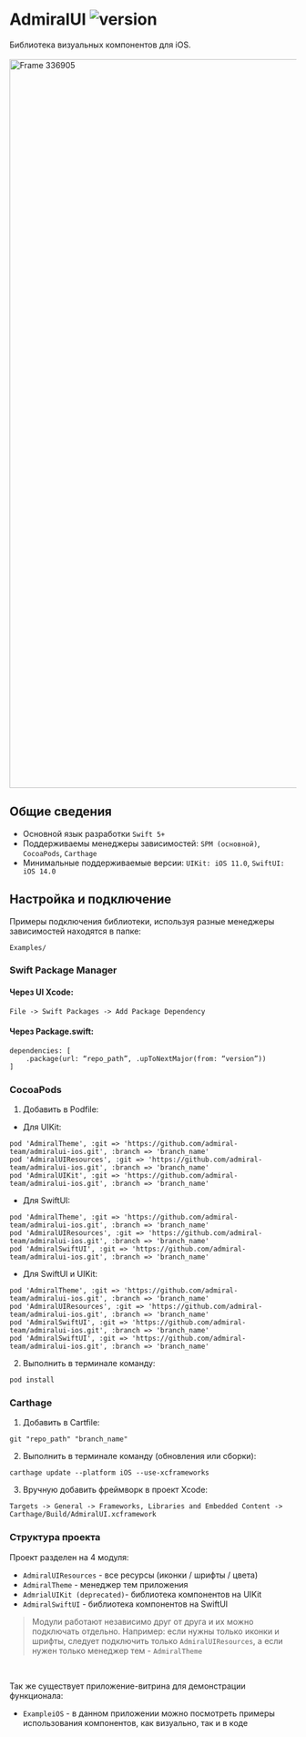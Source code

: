 # AdmiralUI ![version](https://img.shields.io/badge/dynamic/json.svg?label=release&url=https://raw.githubusercontent.com/admiral-team/admiralui-ios/main/version.json&query=$.external_version)
Библиотека визуальных компонентов для iOS.<br/></br>
<img width="1280" alt="Frame 336905" src="https://user-images.githubusercontent.com/100690555/170196915-069f01eb-f19a-443b-bdc6-4264bc6303fd.png">


## Общие сведения
* Основной язык разработки `Swift 5+`
* Поддерживаемы менеджеры зависимостей: `SPM (основной)`, `CocoaPods`, `Carthage`
* Минимальные поддерживаемые версии: `UIKit: iOS 11.0`, `SwiftUI: iOS 14.0`

## Настройка и подключение
Примеры подключения библиотеки, используя разные менеджеры зависимостей находятся в папке:
```
Examples/
```

### Swift Package Manager
#### Через UI Xcode:
```
File -> Swift Packages -> Add Package Dependency
```
#### Через Package.swift:
```
dependencies: [
    .package(url: “repo_path”, .upToNextMajor(from: “version”))
]
```  

### CocoaPods
1. Добавить в Podfile:
* Для UIKit:
```
pod 'AdmiralTheme', :git => 'https://github.com/admiral-team/admiralui-ios.git', :branch => 'branch_name'
pod 'AdmiralUIResources', :git => 'https://github.com/admiral-team/admiralui-ios.git', :branch => 'branch_name'
pod 'AdmiralUIKit', :git => 'https://github.com/admiral-team/admiralui-ios.git', :branch => 'branch_name'
```
* Для SwiftUI:
```
pod 'AdmiralTheme', :git => 'https://github.com/admiral-team/admiralui-ios.git', :branch => 'branch_name'
pod 'AdmiralUIResources', :git => 'https://github.com/admiral-team/admiralui-ios.git', :branch => 'branch_name'
pod 'AdmiralSwiftUI', :git => 'https://github.com/admiral-team/admiralui-ios.git', :branch => 'branch_name'
```
* Для SwiftUI и UIKit:
```
pod 'AdmiralTheme', :git => 'https://github.com/admiral-team/admiralui-ios.git', :branch => 'branch_name'
pod 'AdmiralUIResources', :git => 'https://github.com/admiral-team/admiralui-ios.git', :branch => 'branch_name'
pod 'AdmiralSwiftUI', :git => 'https://github.com/admiral-team/admiralui-ios.git', :branch => 'branch_name'
pod 'AdmiralSwiftUI', :git => 'https://github.com/admiral-team/admiralui-ios.git', :branch => 'branch_name'
```
2. Выполнить в терминале команду:
```
pod install
```

### Carthage
1. Добавить в Cartfile:
```
git "repo_path" "branch_name"
```
2. Выполнить в терминале команду (обновления или сборки):
```
carthage update --platform iOS --use-xcframeworks
```
3. Вручную добавить фреймворк в проект Xcode:
```
Targets -> General -> Frameworks, Libraries and Embedded Content -> Carthage/Build/AdmiralUI.xcframework
```

### Структура проекта
Проект разделен на 4 модуля:
* `AdmiralUIResources` - все ресурсы (иконки / шрифты / цвета)
* `AdmiralTheme` - менеджер тем приложения
* `AdmrialUIKit (deprecated)`- библиотека компонентов на UIKit
* `AdmiralSwiftUI` - библиотека компонентов на SwiftUI

> Модули работают независимо друг от друга и их можно подключать отдельно. Например: если нужны только иконки и шрифты, следует подключить только `AdmiralUIResources`,  а если нужен только менеджер тем - `AdmiralTheme`
<br/>  

Так же существует приложение-витрина для демонстрации функционала:
* `ExampleiOS` - в данном приложении можно посмотреть примеры использования компонентов, как визуально, так и в коде

